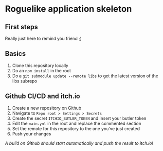
# Roguelike application skeleton

## First steps

Really just here to remind you friend ;)

## Basics

1. Clone this repository locally
1. Do an `npm install` in the root
1. Do a `git submodule update --remote libs` to get the latest version of the libs subrepo

## Github CI/CD and itch.io

1. Create a new repository on Github
1. Navigate to `Repo root > Settings > Secrets`
1. Create the secret `ITCHIO_BUTLER_TOKEN` and insert your butler token
1. Edit the `main.yml` in the root and replace the commented section
1. Set the remote for this repository to the one you've just created
1. Push your changes

*A build on Github should start automatically and push the result to itch.io!*

